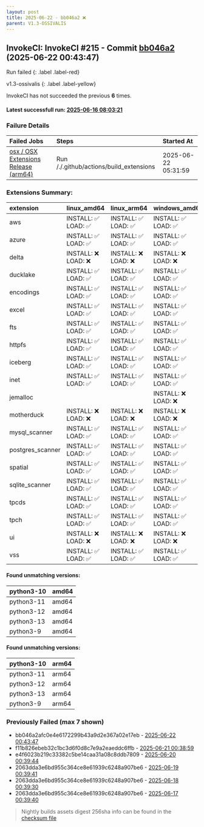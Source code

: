 ```yaml
---
layout: post
title: 2025-06-22 - bb046a2 ❌
parent: V1.3-OSSIVALIS
---
```



## InvokeCI: InvokeCI #215 - Commit [bb046a2](https://github.com/duckdb/duckdb/actions/runs/15801227729) (2025-06-22 00:43:47)
 Run failed
{: .label .label-red}

v1.3-ossivalis
{: .label .label-yellow}

InvokeCI has not succeeded the previous **6** times.
#### Latest successfull run: [ 2025-06-16 08:03:21 ](https://github.com/duckdb/duckdb/actions/runs/15675232605)

### Failure Details

| Failed Jobs                                                                                                       | Steps                                   | Started At          |
|:------------------------------------------------------------------------------------------------------------------|:----------------------------------------|:--------------------|
| [osx / OSX Extensions Release (arm64)](https://github.com/duckdb/duckdb/actions/runs/15801227729/job/44543070690) | Run /./.github/actions/build_extensions | 2025-06-22 05:31:59 |

### Extensions Summary:

| extension        | linux_amd64        | linux_arm64        | windows_amd64      |
|:-----------------|:-------------------|:-------------------|:-------------------|
| aws              | INSTALL: ✅ LOAD: ✅ | INSTALL: ✅ LOAD: ✅ | INSTALL: ✅ LOAD: ✅ |
| azure            | INSTALL: ✅ LOAD: ✅ | INSTALL: ✅ LOAD: ✅ | INSTALL: ✅ LOAD: ✅ |
| delta            | INSTALL: ❌ LOAD: ❌ | INSTALL: ❌ LOAD: ❌ | INSTALL: ❌ LOAD: ❌ |
| ducklake         | INSTALL: ✅ LOAD: ✅ | INSTALL: ✅ LOAD: ✅ | INSTALL: ✅ LOAD: ✅ |
| encodings        | INSTALL: ✅ LOAD: ✅ | INSTALL: ✅ LOAD: ✅ | INSTALL: ✅ LOAD: ✅ |
| excel            | INSTALL: ✅ LOAD: ✅ | INSTALL: ✅ LOAD: ✅ | INSTALL: ✅ LOAD: ✅ |
| fts              | INSTALL: ✅ LOAD: ✅ | INSTALL: ✅ LOAD: ✅ | INSTALL: ✅ LOAD: ✅ |
| httpfs           | INSTALL: ✅ LOAD: ✅ | INSTALL: ✅ LOAD: ✅ | INSTALL: ✅ LOAD: ✅ |
| iceberg          | INSTALL: ✅ LOAD: ✅ | INSTALL: ✅ LOAD: ✅ | INSTALL: ✅ LOAD: ✅ |
| inet             | INSTALL: ✅ LOAD: ✅ | INSTALL: ✅ LOAD: ✅ | INSTALL: ✅ LOAD: ✅ |
| jemalloc         |                    |                    | INSTALL: ❌ LOAD: ❌ |
| motherduck       | INSTALL: ❌ LOAD: ❌ | INSTALL: ❌ LOAD: ❌ | INSTALL: ❌ LOAD: ❌ |
| mysql_scanner    | INSTALL: ✅ LOAD: ✅ | INSTALL: ✅ LOAD: ✅ | INSTALL: ✅ LOAD: ✅ |
| postgres_scanner | INSTALL: ✅ LOAD: ✅ | INSTALL: ✅ LOAD: ✅ | INSTALL: ✅ LOAD: ✅ |
| spatial          | INSTALL: ✅ LOAD: ✅ | INSTALL: ✅ LOAD: ✅ | INSTALL: ✅ LOAD: ✅ |
| sqlite_scanner   | INSTALL: ✅ LOAD: ✅ | INSTALL: ✅ LOAD: ✅ | INSTALL: ✅ LOAD: ✅ |
| tpcds            | INSTALL: ✅ LOAD: ✅ | INSTALL: ✅ LOAD: ✅ | INSTALL: ✅ LOAD: ✅ |
| tpch             | INSTALL: ✅ LOAD: ✅ | INSTALL: ✅ LOAD: ✅ | INSTALL: ✅ LOAD: ✅ |
| ui               | INSTALL: ❌ LOAD: ❌ | INSTALL: ❌ LOAD: ❌ | INSTALL: ❌ LOAD: ❌ |
| vss              | INSTALL: ✅ LOAD: ✅ | INSTALL: ✅ LOAD: ✅ | INSTALL: ✅ LOAD: ✅ |

#### Found unmatching versions:

| python3-10   | amd64   |
|:-------------|:--------|
| python3-11   | amd64   |
| python3-12   | amd64   |
| python3-13   | amd64   |
| python3-9    | amd64   |

#### Found unmatching versions:

| python3-10   | arm64   |
|:-------------|:--------|
| python3-11   | arm64   |
| python3-12   | arm64   |
| python3-13   | arm64   |
| python3-9    | arm64   |

### Previously Failed (max 7 shown)

- bb046a2afc0e4e6172299b43a9d2e367a02e17eb - [2025-06-22 00:43:47](https://github.com/duckdb/duckdb/actions/runs/15801227729)
- f11b826ebeb32c1bc3d6f0d8c7e9a2eaeddc6ffb - [2025-06-21 00:38:59](https://github.com/duckdb/duckdb/actions/runs/15790206923)
- e4f6023b219c33382c5be14caa31a08c8ddb7809 - [2025-06-20 00:39:44](https://github.com/duckdb/duckdb/actions/runs/15768649959)
- 2063dda3e6bd955c364ce8e61939c6248a907be6 - [2025-06-19 00:39:41](https://github.com/duckdb/duckdb/actions/runs/15746626071)
- 2063dda3e6bd955c364ce8e61939c6248a907be6 - [2025-06-18 00:39:30](https://github.com/duckdb/duckdb/actions/runs/15721093355)
- 2063dda3e6bd955c364ce8e61939c6248a907be6 - [2025-06-17 00:39:40](https://github.com/duckdb/duckdb/actions/runs/15695170893)


> Nightly builds assets digest 256sha info can be found in the [checksum file](https://duckdb.github.io/duckdb-build-status/docs/v1.3-ossivalis/checksum/2025-06-22_checksum_v1.3-ossivalis.txt)